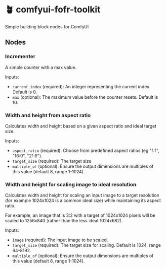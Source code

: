 # 🪴 comfyui-fofr-toolkit

Simple building block nodes for ComfyUI

## Nodes

### Incrementer

A simple counter with a max value.

Inputs:
- `current_index` (required): An integer representing the current index. Default is 0.
- `max` (optional): The maximum value before the counter resets. Default is 10.

### Width and height from aspect ratio

Calculates width and height based on a given aspect ratio and ideal target size.

Inputs:
- `aspect_ratio` (required): Choose from predefined aspect ratios (eg "1:1", "16:9", "21:9").
- `target_size` (required): The target size
- `multiple_of` (optional): Ensure the output dimensions are multiples of this value (default 8, range 1-1024).

### Width and height for scaling image to ideal resolution

Calculates width and height for scaling an input image to a target resolution (for example 1024x1024 is a common ideal size) while maintaining its aspect ratio.

For example, an image that is 3:2 with a target of 1024x1024 pixels will be scaled to 1256x840 (rather than the less ideal 1024x682).

Inputs:
- `image` (required): The input image to be scaled.
- `target_size` (required): The target size for scaling. Default is 1024, range 64-8192.
- `multiple_of` (optional): Ensure the output dimensions are multiples of this value (default 8, range 1-1024).
